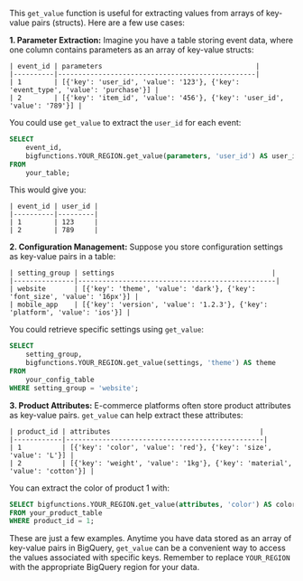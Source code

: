 This `get_value` function is useful for extracting values from arrays of key-value pairs (structs).  Here are a few use cases:

**1. Parameter Extraction:** Imagine you have a table storing event data, where one column contains parameters as an array of key-value structs:

```
| event_id | parameters                                      |
|----------|-------------------------------------------------|
| 1        | [{'key': 'user_id', 'value': '123'}, {'key': 'event_type', 'value': 'purchase'}] |
| 2        | [{'key': 'item_id', 'value': '456'}, {'key': 'user_id', 'value': '789'}] |
```

You could use `get_value` to extract the `user_id` for each event:

```sql
SELECT
    event_id,
    bigfunctions.YOUR_REGION.get_value(parameters, 'user_id') AS user_id
FROM
    your_table;
```

This would give you:

```
| event_id | user_id |
|----------|---------|
| 1        | 123     |
| 2        | 789     |
```

**2. Configuration Management:**  Suppose you store configuration settings as key-value pairs in a table:

```
| setting_group | settings                                       |
|---------------|-------------------------------------------------|
| website       | [{'key': 'theme', 'value': 'dark'}, {'key': 'font_size', 'value': '16px'}] |
| mobile_app    | [{'key': 'version', 'value': '1.2.3'}, {'key': 'platform', 'value': 'ios'}] |
```

You could retrieve specific settings using `get_value`:

```sql
SELECT
    setting_group,
    bigfunctions.YOUR_REGION.get_value(settings, 'theme') AS theme
FROM
    your_config_table
WHERE setting_group = 'website';
```

**3. Product Attributes:**  E-commerce platforms often store product attributes as key-value pairs.  `get_value` can help extract these attributes:

```
| product_id | attributes                                     |
|------------|-------------------------------------------------|
| 1          | [{'key': 'color', 'value': 'red'}, {'key': 'size', 'value': 'L'}] |
| 2          | [{'key': 'weight', 'value': '1kg'}, {'key': 'material', 'value': 'cotton'}] |
```

You can extract the color of product 1 with:

```sql
SELECT bigfunctions.YOUR_REGION.get_value(attributes, 'color') AS color
FROM your_product_table
WHERE product_id = 1;
```


These are just a few examples. Anytime you have data stored as an array of key-value pairs in BigQuery, `get_value` can be a convenient way to access the values associated with specific keys. Remember to replace `YOUR_REGION` with the appropriate BigQuery region for your data.
